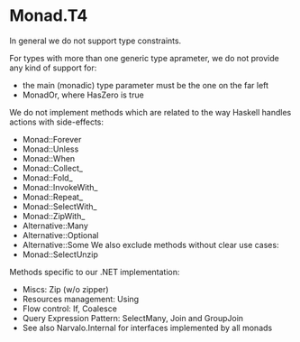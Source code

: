 ﻿Monad.T4
========

In general we do not support type constraints.

For types with more than one generic type aprameter, we do not provide any kind of support for:
- the main (monadic) type parameter must be the one on the far left
- MonadOr, where HasZero is true

We do not implement methods which are related to the way Haskell handles actions with side-effects:
- Monad::Forever
- Monad::Unless
- Monad::When
- Monad::Collect_
- Monad::Fold_
- Monad::InvokeWith_
- Monad::Repeat_
- Monad::SelectWith_
- Monad::ZipWith_
- Alternative::Many
- Alternative::Optional
- Alternative::Some
We also exclude methods without clear use cases:
- Monad::SelectUnzip

Methods specific to our .NET implementation:
- Miscs: Zip (w/o zipper)
- Resources management: Using
- Flow control: If, Coalesce
- Query Expression Pattern: SelectMany, Join and GroupJoin
- See also Narvalo.Internal for interfaces implemented by all monads
